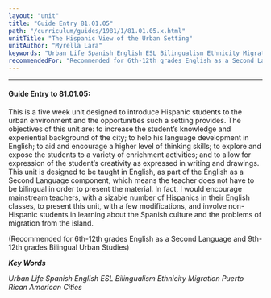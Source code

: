 ```yaml
---
layout: "unit"
title: "Guide Entry 81.01.05"
path: "/curriculum/guides/1981/1/81.01.05.x.html"
unitTitle: "The Hispanic View of the Urban Setting"
unitAuthor: "Myrella Lara"
keywords: "Urban Life Spanish English ESL Bilingualism Ethnicity Migration Puerto Rican American Cities"
recommendedFor: "Recommended for 6th-12th grades English as a Second Language and 9th-12th grades Bilingual Urban Studies"
---
```

<body>
<hr/>
 <h4>
  Guide Entry to 81.01.05:
 </h4>
 This is a five week unit designed to introduce Hispanic students to the urban environment and the opportunities such a setting provides. The objectives of this unit are: to increase the student’s knowledge and experiential background of the city; to help his language development in English; to aid and encourage a higher level of thinking skills; to explore and expose the students to a variety of enrichment activities; and to allow for expression of the student’s creativity as expressed in writing and drawings.  This unit is designed to be taught in English, as part of the English as a Second Language component, which means the teacher does not have to be bilingual in order to present the material.  In fact, I would encourage mainstream teachers, with a sizable number of Hispanics in their English classes, to present this unit, with a few modifications, and involve non-Hispanic students in learning about the Spanish culture and the problems of migration from the island.
 <p>
  (Recommended for 6th-12th grades English as a Second Language and 9th-12th grades Bilingual Urban Studies)
 </p>
<p>
  <b>
   <i>
    Key Words
   </i>
  </b>
  <br/>
 </p>
 <p>
  <i>
   Urban Life Spanish English ESL Bilingualism Ethnicity Migration Puerto Rican American Cities
  </i>
 </p>

</body>